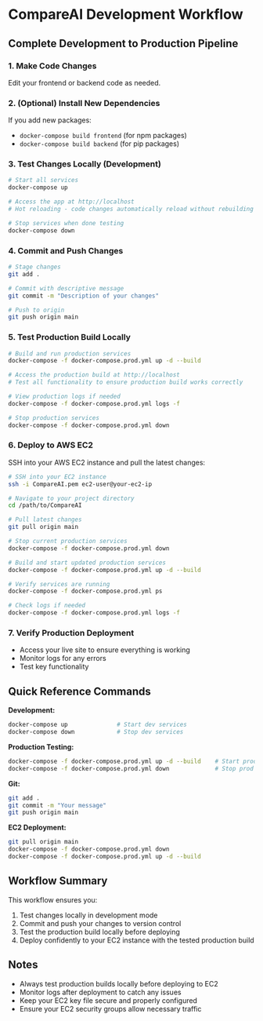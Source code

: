 # CompareAI Development Workflow

## Complete Development to Production Pipeline

### 1. Make Code Changes
Edit your frontend or backend code as needed.

### 2. (Optional) Install New Dependencies
If you add new packages:
- `docker-compose build frontend` (for npm packages)
- `docker-compose build backend` (for pip packages)

### 3. Test Changes Locally (Development)
```bash
# Start all services
docker-compose up

# Access the app at http://localhost
# Hot reloading - code changes automatically reload without rebuilding

# Stop services when done testing
docker-compose down
```

### 4. Commit and Push Changes
```bash
# Stage changes
git add .

# Commit with descriptive message
git commit -m "Description of your changes"

# Push to origin
git push origin main
```

### 5. Test Production Build Locally
```bash
# Build and run production services
docker-compose -f docker-compose.prod.yml up -d --build

# Access the production build at http://localhost
# Test all functionality to ensure production build works correctly

# View production logs if needed
docker-compose -f docker-compose.prod.yml logs -f

# Stop production services
docker-compose -f docker-compose.prod.yml down
```

### 6. Deploy to AWS EC2
SSH into your AWS EC2 instance and pull the latest changes:

```bash
# SSH into your EC2 instance
ssh -i CompareAI.pem ec2-user@your-ec2-ip

# Navigate to your project directory
cd /path/to/CompareAI

# Pull latest changes
git pull origin main

# Stop current production services
docker-compose -f docker-compose.prod.yml down

# Build and start updated production services
docker-compose -f docker-compose.prod.yml up -d --build

# Verify services are running
docker-compose -f docker-compose.prod.yml ps

# Check logs if needed
docker-compose -f docker-compose.prod.yml logs -f
```

### 7. Verify Production Deployment
- Access your live site to ensure everything is working
- Monitor logs for any errors
- Test key functionality

## Quick Reference Commands

**Development:**
```bash
docker-compose up              # Start dev services
docker-compose down            # Stop dev services
```

**Production Testing:**
```bash
docker-compose -f docker-compose.prod.yml up -d --build    # Start prod build
docker-compose -f docker-compose.prod.yml down             # Stop prod build
```

**Git:**
```bash
git add .
git commit -m "Your message"
git push origin main
```

**EC2 Deployment:**
```bash
git pull origin main
docker-compose -f docker-compose.prod.yml down
docker-compose -f docker-compose.prod.yml up -d --build
```

## Workflow Summary
This workflow ensures you:
1. Test changes locally in development mode
2. Commit and push your changes to version control
3. Test the production build locally before deploying
4. Deploy confidently to your EC2 instance with the tested production build

## Notes
- Always test production builds locally before deploying to EC2
- Monitor logs after deployment to catch any issues
- Keep your EC2 key file secure and properly configured
- Ensure your EC2 security groups allow necessary traffic
